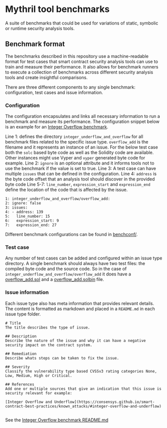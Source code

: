 # Mythril tool benchmarks 
A suite of benchmarks that could be used for variations of static, symbolic or runtime security analysis tools.

## Benchmark format 

The benchmarks described in this repository use a machine-readable format for test cases that smart contract security analysis tools can use to train and measure their performance. It also allows for benchmark runners to execute a collection of benchmarks across different security analysis tools and create insightful comparisons. 

There are three different components to any single benchmark: configuration, test cases and issue information.

### Configuration

The configuration encapsulates and links all necessary information to run a benchmark and measure its performance. The configuration snippet below is an example for an [Integer Overflow benchmark](./benchmarks/integer_underflow_and_overflow/). 

Line 1: defines the directory `integer_underflow_and_overflow` for all benchmark files related to the specific issue type. `overflow_add` is the filename and it represents an instance of an issue. For the below test case both the `solc` based byte code as well as the Solidity code are available. Other instances might use Vyper and `vyper` generated byte code for example. 
Line 2: `ignore` is an optional attribute and it informs tools not to use the benchmark if the value is set to true. 
Line 3: A test case can have multiple `issues` that can be defined in the configuration. 
Line 4: `address` is the byte code offset that an analysis tool should discover in the provided byte code
Line 5-7: `line_number`, `expression_start` and `expression_end` define the location of the code that is affected by the issue.

```
1: integer_underflow_and_overflow/overflow_add:
2: ignore: false 
3: issues: 
4: - address: 139
5:   line_number: 15
6:   expression_start: 9 
7:   expression_end: 27
```

Different benchmark configurations can be found in [benchconf/](./benchconf/). 

### Test case 

Any number of test cases can be added and configured within an issue type directory. A single benchmark should always have two test files: the compiled byte code and the source code. So in the case of `integer_underflow_and_overflow/overflow_add` it does have a [overflow_add.sol](./benchmarks/integer_underflow_and_overflow/overflow_add.sol) and a [overflow_add.solbin](./benchmarks/integer_underflow_and_overflow/overflow_add.solbin) file. 


### Issue information 

Each issue type also has meta information that provides relevant details. The content is formatted as markdown and placed in a `README.md` in each issue type folder. 

```
# Title 
The title describes the type of issue. 

## Description
Describe the nature of the issue and why it can have a negative security impact on the contract system.

## Remediation 
Describe whats steps can be taken to fix the issue. 

## Severity
Classify the vulnerability type based CVSSv3 rating categories None, Low, Medium, High or Critical.

## References
Add one or multiple sources that give an indication that this issue is security relevant for example:

[Integer Overflow and Underflow](https://consensys.github.io/smart-contract-best-practices/known_attacks/#integer-overflow-and-underflow)
 
```


See the [Integer Overflow benchmark README.md](./benchmarks/integer_underflow_and_overflow/README.md) 

